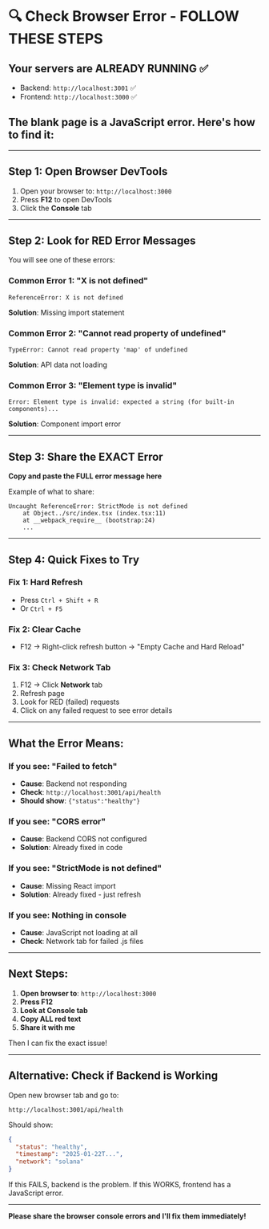 # 🔍 Check Browser Error - FOLLOW THESE STEPS

## Your servers are ALREADY RUNNING ✅

- Backend: `http://localhost:3001` ✅
- Frontend: `http://localhost:3000` ✅

## The blank page is a JavaScript error. Here's how to find it:

---

## Step 1: Open Browser DevTools

1. Open your browser to: `http://localhost:3000`
2. Press **F12** to open DevTools
3. Click the **Console** tab

---

## Step 2: Look for RED Error Messages

You will see one of these errors:

### Common Error 1: "X is not defined"
```
ReferenceError: X is not defined
```
**Solution**: Missing import statement

### Common Error 2: "Cannot read property of undefined"
```
TypeError: Cannot read property 'map' of undefined
```
**Solution**: API data not loading

### Common Error 3: "Element type is invalid"
```
Error: Element type is invalid: expected a string (for built-in components)...
```
**Solution**: Component import error

---

## Step 3: Share the EXACT Error

**Copy and paste the FULL error message here**

Example of what to share:
```
Uncaught ReferenceError: StrictMode is not defined
    at Object../src/index.tsx (index.tsx:11)
    at __webpack_require__ (bootstrap:24)
    ...
```

---

## Step 4: Quick Fixes to Try

### Fix 1: Hard Refresh
- Press `Ctrl + Shift + R`
- Or `Ctrl + F5`

### Fix 2: Clear Cache
- F12 → Right-click refresh button → "Empty Cache and Hard Reload"

### Fix 3: Check Network Tab
1. F12 → Click **Network** tab
2. Refresh page
3. Look for RED (failed) requests
4. Click on any failed request to see error details

---

## What the Error Means:

### If you see: "Failed to fetch"
- **Cause**: Backend not responding
- **Check**: `http://localhost:3001/api/health`
- **Should show**: `{"status":"healthy"}`

### If you see: "CORS error"
- **Cause**: Backend CORS not configured
- **Solution**: Already fixed in code

### If you see: "StrictMode is not defined"
- **Cause**: Missing React import
- **Solution**: Already fixed - just refresh

### If you see: Nothing in console
- **Cause**: JavaScript not loading at all
- **Check**: Network tab for failed .js files

---

## Next Steps:

1. **Open browser to**: `http://localhost:3000`
2. **Press F12**
3. **Look at Console tab**
4. **Copy ALL red text**
5. **Share it with me**

Then I can fix the exact issue!

---

## Alternative: Check if Backend is Working

Open new browser tab and go to:
```
http://localhost:3001/api/health
```

Should show:
```json
{
  "status": "healthy",
  "timestamp": "2025-01-22T...",
  "network": "solana"
}
```

If this FAILS, backend is the problem.
If this WORKS, frontend has a JavaScript error.

---

**Please share the browser console errors and I'll fix them immediately!**
